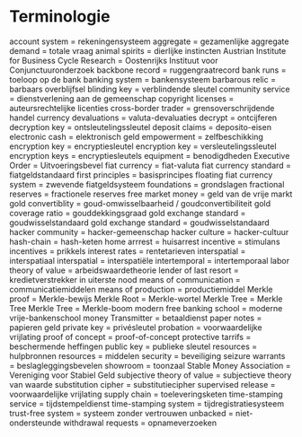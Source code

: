 # Terminologie
account system = rekeningensysteem
aggregate = gezamenlijke
aggregate demand = totale vraag
animal spirits = dierlijke instincten
Austrian Institute for Business Cycle Research = Oostenrijks Instituut voor Conjunctuuronderzoek
backbone record = ruggengraatrecord
bank runs = toeloop op de bank
banking system = bankensysteem
barbarous relic = barbaars overblijfsel
blinding key = verblindende sleutel
community service = dienstverlening aan de gemeenschap
copyright licenses = auteursrechtelijke licenties
cross-border trader = grensoverschrijdende handel
currency devaluations = valuta-devaluaties
decrypt = ontcijferen
decryption key = ontsleutelingssleutel
deposit claims = deposito-eisen
electronic cash = elektronisch geld
empowerment = zelfbeschikking
encryption key = encryptiesleutel
encryption key = versleutelingssleutel
encryption keys = encryptiesleutels
equipment = benodigdheden
Executive Order = Uitvoeringsbevel
fiat currency = fiat-valuta
fiat currency standard = fiatgeldstandaard
first principles = basisprincipes
floating fiat currency system = zwevende fiatgeldsysteem
foundations = grondslagen
fractional reserves = fractionele reserves
free market money = geld van de vrije markt
gold convertiblity = goud-omwisselbaarheid / goudconvertibiliteit
gold coverage ratio = gouddekkingsgraad
gold exchange standard = goudwisselstandaard
gold exchange standard = goudwisselstandaard
hacker community = hacker-gemeenschap
hacker culture = hacker-cultuur
hash-chain = hash-keten
home arrrest = huisarrest
incentive = stimulans
incentives = prikkels
interest rates = rentetarieven
interspatial = interspatiaal
interspatial = interspatiële
intertemporal = intertemporaal
labor theory of value = arbeidswaardetheorie
lender of last resort = kredietverstrekker in uiterste nood
means of communication = communicatiemiddelen
means of production = productiemiddel
Merkle proof = Merkle-bewijs
Merkle Root = Merkle-wortel
Merkle Tree = Merkle Tree
Merkle Tree = Merkle-boom
modern free banking school = moderne vrije-bankenschool
money Transmitter = betaaldienst
paper notes = papieren geld
private key = privésleutel
probation = voorwaardelijke vrijlating
proof of concept = proof-of-concept
protective tarrifs = beschermende heffingen
public key = publieke sleutel
resources = hulpbronnen
resources = middelen
security = beveiliging
seizure warrants = beslagleggingsbevelen
showroom = toonzaal
Stable Money Association = Vereniging voor Stabiel Geld
subjective theory of value = subjectieve theory van waarde
substitution cipher = substitutiecipher
supervised release = voorwaardelijke vrijlating
supply chain = toeleveringsketen
time-stamping service = tijdstempeldienst
time-stamping system = tijdregistratiesysteem
trust-free system = systeem zonder vertrouwen
unbacked = niet-ondersteunde
withdrawal requests = opnameverzoeken